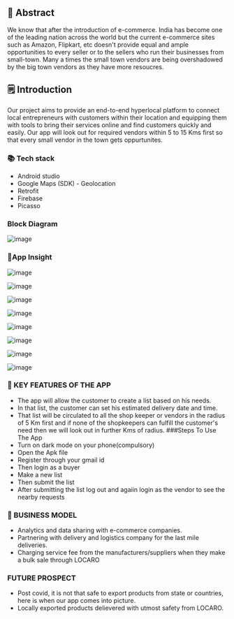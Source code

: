 ## 📄 Abstract
 We know that after the introduction of e-commerce. India has become one of the leading nation across the world but the current e-commerce sites such as Amazon, Flipkart, etc doesn't provide equal and ample opportunities to every seller or to the sellers who run their businesses from small-town. Many a times the small town vendors are being overshadowed by the big town vendors as they have more resoucres.  
## 🗒️ Introduction
Our project aims to provide an end-to-end hyperlocal platform to connect local entrepreneurs with customers within their location and equipping them with tools to bring their services online and find customers quickly and easily. Our app will look out for required vendors within 5 to 15 Kms first so that every small vendor in the town gets oppurtunites.
### 📚 Tech stack
- Android studio
- Google Maps (SDK) - Geolocation
- Retrofit
- Firebase
- Picasso
###  Block Diagram
![image](https://user-images.githubusercontent.com/80596385/116772778-cac58980-aa6e-11eb-81c4-c57b12e4db5e.png)
### 👀App Insight
![image](https://user-images.githubusercontent.com/80596385/116773411-e0d54900-aa72-11eb-980e-54bf2d1c3f84.png)

![image](https://user-images.githubusercontent.com/80596385/116773415-ecc10b00-aa72-11eb-96b8-209f6b576e8a.png)

![image](https://user-images.githubusercontent.com/80596385/116773423-f6e30980-aa72-11eb-96b2-4091d9df0afb.png)

![image](https://user-images.githubusercontent.com/80596385/116773430-fe0a1780-aa72-11eb-9be6-97668e38b53a.png)

![image](https://user-images.githubusercontent.com/80596385/116773435-04988f00-aa73-11eb-9c97-95d08447943a.png)

![image](https://user-images.githubusercontent.com/80596385/116773447-0bbf9d00-aa73-11eb-9723-58b3b52a5469.png)

![image](https://user-images.githubusercontent.com/80596385/116773487-19752280-aa73-11eb-821c-888edfac246a.png)

![image](https://user-images.githubusercontent.com/80596385/116773494-2265f400-aa73-11eb-8235-d93691074903.png)



### 🔑 KEY FEATURES OF THE APP
- The app will allow the customer to create a list based on his needs.
- In that list, the customer can set his estimated delivery date and time. 
- That list will be circulated to all the shop keeper or vendors in the radius of 5 Km first and if none of the shopkeepers can fulfill the customer's need then  we will look out in further Kms of radius.
###Steps To Use The App
- Turn on dark mode on your phone(compulsory) 
- Open the Apk file
- Register through your gmail id
- Then login as a buyer
- Make a new list
- Then submit the list
- After submitting the list log out and agaiin login as the vendor to see the nearby requests
### 🌈 BUSINESS MODEL
- Analytics and data sharing with e-commerce companies.
- Partnering with delivery and logistics company for the last mile deliveries.
- Charging service fee from the manufacturers/suppliers when they make a bulk sale through LOCARO
### FUTURE PROSPECT
- Post covid, it is not that safe to export products from state or countries, here is when our app comes into picture.
- Locally exported products delievered with utmost safety from LOCARO. 
